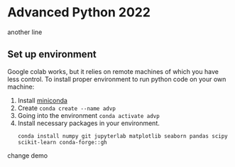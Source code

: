 # Advanced Python 2022

another line
## Set up environment
Google colab works, but it relies on remote machines of which you have less control. To install proper environment to run python code on your own machine:
1. Install [miniconda](https://docs.conda.io/en/latest/miniconda.html#)
2. Create `conda create --name advp`
3. Going into the environment `conda activate advp`
4. Install necessary packages in your environment. 
	```
	conda install numpy git jupyterlab matplotlib seaborn pandas scipy scikit-learn conda-forge::gh
	```

change demo